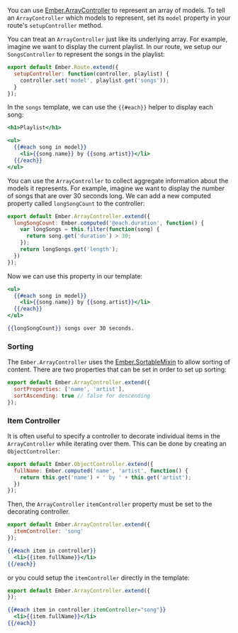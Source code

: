 You can use [Ember.ArrayController](http://emberjs.com/api/classes/Ember.ArrayController.html) to represent an array of models. To tell an
`ArrayController` which models to represent, set its `model` property
in your route's `setupController` method.

You can treat an `ArrayController` just like its underlying array. For
example, imagine we want to display the current playlist. In our route,
we setup our `SongsController` to represent the songs in the playlist:

```app/routes/songs.js
export default Ember.Route.extend({
  setupController: function(controller, playlist) {
    controller.set('model', playlist.get('songs'));
  }
});
```

In the `songs` template, we can use the `{{#each}}` helper to display
each song:

```app/templates/songs.hbs
<h1>Playlist</h1>

<ul>
  {{#each song in model}}
    <li>{{song.name}} by {{song.artist}}</li>
  {{/each}}
</ul>
```

You can use the `ArrayController` to collect aggregate information about
the models it represents. For example, imagine we want to display the
number of songs that are over 30 seconds long. We can add a new computed
property called `longSongCount` to the controller:

```app/controllers/songs.js
export default Ember.ArrayController.extend({
  longSongCount: Ember.computed('@each.duration', function() {
    var longSongs = this.filter(function(song) {
      return song.get('duration') > 30;
    });
    return longSongs.get('length');
  })
});
```

Now we can use this property in our template:

```app/templates/songs.hbs
<ul>
  {{#each song in model}}
    <li>{{song.name}} by {{song.artist}}</li>
  {{/each}}
</ul>

{{longSongCount}} songs over 30 seconds.
```

### Sorting

The `Ember.ArrayController` uses the [Ember.SortableMixin](http://emberjs.com/api/classes/Ember.SortableMixin.html) to allow sorting
of content. There are two properties that can be set in order to set up sorting:

```app/controllers/songs.js
export default Ember.ArrayController.extend({
  sortProperties: ['name', 'artist'],
  sortAscending: true // false for descending
});
```

### Item Controller

It is often useful to specify a controller to decorate individual items in
the `ArrayController` while iterating over them. This can be done by
creating an `ObjectController`:
 
```app/controllers/song.js
export default Ember.ObjectController.extend({
  fullName: Ember.computed('name', 'artist', function() {
    return this.get('name') + ' by ' + this.get('artist');
  })
});
```
 
Then, the `ArrayController` `itemController` property must be set to
the decorating controller.
 
```app/controllers/songs.js
export default Ember.ArrayController.extend({
  itemController: 'song'
});
```
 
```app/templates/songs.hbs
{{#each item in controller}}
  <li>{{item.fullName}}</li>
{{/each}}
```
 
or you could setup the `itemController` directly in the template:
 
```app/controllers/songs.js
export default Ember.ArrayController.extend({
});
```
 
```app/templates/songs.hbs
{{#each item in controller itemController="song"}}
  <li>{{item.fullName}}</li>
{{/each}}
```

